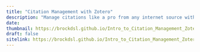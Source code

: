 ```yaml
---
title: "Citation Management with Zotero"
description: "Manage citations like a pro from any internet source with Zotero"
date:
thumbnail: https://brockdsl.github.io/Intro_to_Citation_Management_Zotero/Citation-Management.png
draft: false
sitelink: https://brockdsl.github.io/Intro_to_Citation_Management_Zotero/
---
```

